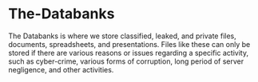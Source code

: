 # The-Databanks
The Databanks is where we store classified, leaked, and private files, documents, spreadsheets, and presentations. Files like these can only be stored if there are various reasons or issues regarding a specific activity, such as cyber-crime, various forms of corruption, long period of server negligence, and other activities.
